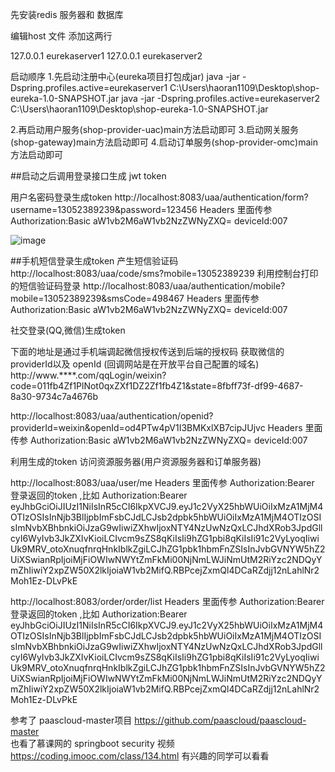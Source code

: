 
先安装redis 服务器和 数据库

编辑host 文件 添加这两行

127.0.0.1 eurekaserver1
127.0.0.1 eurekaserver2

启动顺序
1.先启动注册中心(eureka项目打包成jar)
java -jar -Dspring.profiles.active=eurekaserver1 C:\Users\haoran1109\Desktop\shop-eureka-1.0-SNAPSHOT.jar
java -jar -Dspring.profiles.active=eurekaserver2 C:\Users\haoran1109\Desktop\shop-eureka-1.0-SNAPSHOT.jar

2.再启动用户服务(shop-provider-uac)main方法启动即可
3.启动网关服务(shop-gateway)main方法启动即可
4.启动订单服务(shop-provider-omc)main方法启动即可

##启动之后调用登录接口生成 jwt token

用户名密码登录生成token
http://localhost:8083/uaa/authentication/form?username=13052389239&password=123456
Headers 里面传参  Authorization:Basic aW1vb2M6aW1vb2NzZWNyZXQ=
                 deviceId:007

![image](http://47.97.5.77/%E7%9F%AD%E4%BF%A1%E7%99%BB%E5%BD%95%E6%89%93%E5%8D%B0%E8%8E%B7%E5%8F%96%E7%9A%84%E9%AA%8C%E8%AF%81%E7%A0%81.png)
                 
##手机短信登录生成token
产生短信验证码
http://localhost:8083/uaa/code/sms?mobile=13052389239
利用控制台打印的短信验证码登录
http://localhost:8083/uaa/authentication/mobile?mobile=13052389239&smsCode=498467
Headers 里面传参  Authorization:Basic aW1vb2M6aW1vb2NzZWNyZXQ=
                 deviceId:007            
     
社交登录(QQ,微信)生成token

下面的地址是通过手机端调起微信授权传送到后端的授权码 获取微信的 providerId以及  openId (回调网站是在开放平台自己配置的域名)
http://www.****.com/qqLogin/weixin?code=011fb4Zf1PlNot0qxZXf1DZ2Zf1fb4Z1&state=8fbff73f-df99-4687-8a30-9734c7a4676b           


http://localhost:8083/uaa/authentication/openid?providerId=weixin&openId=od4PTw4pV1I3BMKxlXB7cipJUjvc
Headers 里面传参  Authorization:Basic aW1vb2M6aW1vb2NzZWNyZXQ=
              deviceId:007    
              
              
利用生成的token 访问资源服务器(用户资源服务器和订单服务器)

http://localhost:8083/uaa/user/me
Headers 里面传参 Authorization:Bearer 登录返回的token ,比如  Authorization:Bearer eyJhbGciOiJIUzI1NiIsInR5cCI6IkpXVCJ9.eyJ1c2VyX25hbWUiOiIxMzA1MjM4OTIzOSIsInNjb3BlIjpbImFsbCJdLCJsb2dpbk5hbWUiOiIxMzA1MjM4OTIzOSIsImNvbXBhbnkiOiJzaG9wIiwiZXhwIjoxNTY4NzUwNzQxLCJhdXRob3JpdGllcyI6WyIvb3JkZXIvKioiLCIvcm9sZS8qKiIsIi9hZG1pbi8qKiIsIi91c2VyLyoqIiwiUk9MRV_otoXnuqfnrqHnkIblkZgiLCJhZG1pbk1hbmFnZSIsInJvbGVNYW5hZ2UiXSwianRpIjoiMjFiOWIwNWYtZmFkMi00NjNmLWJiNmUtM2RiYzc2NDQyYmZhIiwiY2xpZW50X2lkIjoiaW1vb2MifQ.RBPcejZxmQl4DCaRZdjj12nLahlNr2Moh1Ez-DLvPkE

http://localhost:8083/order/order/list
Headers 里面传参 Authorization:Bearer 登录返回的token ,比如  Authorization:Bearer eyJhbGciOiJIUzI1NiIsInR5cCI6IkpXVCJ9.eyJ1c2VyX25hbWUiOiIxMzA1MjM4OTIzOSIsInNjb3BlIjpbImFsbCJdLCJsb2dpbk5hbWUiOiIxMzA1MjM4OTIzOSIsImNvbXBhbnkiOiJzaG9wIiwiZXhwIjoxNTY4NzUwNzQxLCJhdXRob3JpdGllcyI6WyIvb3JkZXIvKioiLCIvcm9sZS8qKiIsIi9hZG1pbi8qKiIsIi91c2VyLyoqIiwiUk9MRV_otoXnuqfnrqHnkIblkZgiLCJhZG1pbk1hbmFnZSIsInJvbGVNYW5hZ2UiXSwianRpIjoiMjFiOWIwNWYtZmFkMi00NjNmLWJiNmUtM2RiYzc2NDQyYmZhIiwiY2xpZW50X2lkIjoiaW1vb2MifQ.RBPcejZxmQl4DCaRZdjj12nLahlNr2Moh1Ez-DLvPkE


参考了  paascloud-master项目  https://github.com/paascloud/paascloud-master  
也看了慕课网的 springboot security 视频    https://coding.imooc.com/class/134.html  有兴趣的同学可以看看





                 


